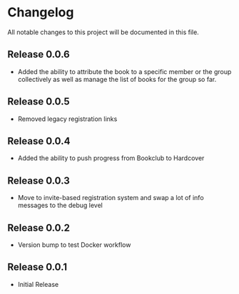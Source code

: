 # Changelog

All notable changes to this project will be documented in this file.


## Release 0.0.6
- Added the ability to attribute the book to a specific member or the group collectively as well as manage the list of books for the group so far.

## Release 0.0.5
- Removed legacy registration links

## Release 0.0.4

- Added the ability to push progress from Bookclub to Hardcover

## Release 0.0.3

- Move to invite-based registration system and swap a lot of info messages to the debug level

## Release 0.0.2

- Version bump to test Docker workflow

## Release 0.0.1

- Initial Release
